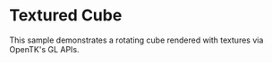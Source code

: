 Textured Cube
=============

This sample demonstrates a rotating cube rendered with textures
via OpenTK's GL APIs.
